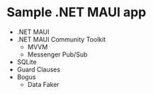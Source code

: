 # Sample .NET MAUI app
- .NET MAUI
- .NET MAUI Community Toolkit
  - MVVM
  - Messenger Pub/Sub
- SQLite
- Guard Clauses
- Bogus
  - Data Faker
